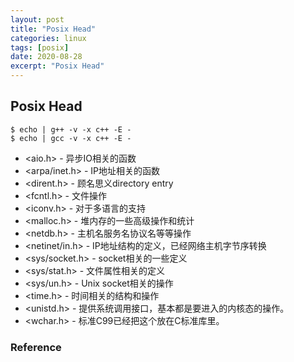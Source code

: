 ```yaml
---
layout: post
title: "Posix Head"
categories: linux
tags: [posix]
date: 2020-08-28
excerpt: "Posix Head"
---
```


## Posix Head

    $ echo | g++ -v -x c++ -E -
    $ echo | gcc -v -x c++ -E -

* <aio.h> - 异步IO相关的函数
* <arpa/inet.h> - IP地址相关的函数
* <dirent.h> - 顾名思义directory entry
* <fcntl.h> - 文件操作
* <iconv.h> - 对于多语言的支持
* <malloc.h> - 堆内存的一些高级操作和统计
* <netdb.h> - 主机名服务名协议名等等操作
* <netinet/in.h> - IP地址结构的定义，已经网络主机字节序转换
* <sys/socket.h> - socket相关的一些定义
* <sys/stat.h> - 文件属性相关的定义
* <sys/un.h> - Unix socket相关的操作
* <time.h> - 时间相关的结构和操作
* <unistd.h> - 提供系统调用接口，基本都是要进入的内核态的操作。
* <wchar.h> - 标准C99已经把这个放在C标准库里。


### Reference

